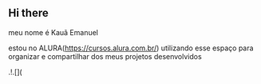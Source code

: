## Hi there 

meu nome é Kauã Emanuel

estou no ALURA(https://cursos.alura.com.br/)
utilizando esse espaço para organizar e compartilhar dos meus projetos desenvolvidos


.!.[](
